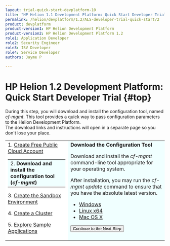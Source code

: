 ```yaml
---
layout: trial-quick-start-devplatform-10
title: "HP Helion 1.1 Development Platform: Quick Start Developer Trial Step 2"
permalink: /helion/devplatform/1.2/ALS-developer-trial-quick-start/2
product: devplatform
product-version1: HP Helion Development Platform
product-version2: HP Helion Development Platform 1.2
role1: Application Developer
role2: Security Engineer
role3: ISV Developer 
role4: Service Developer
authors: Jayme P

---
```

<!--PUBLISHED-->

<script>
function PageRefresh {
onLoad="window.refresh"
}
PageRefresh();
</script>

# HP Helion 1.2 Development Platform: Quick Start Developer Trial {#top}
During this step, you will download and install the configuration tool, named <i>cf-mgmt</i>. This tool provides a quick way to pass configuration parameters to the Helion Development Platform. <br />The download links and instructions will open in a separate page so you don't lose your place.
<br /> 


<table style="background-color: #FFF; vertical-align:top;">
<tr style="padding: 0;">
<td>
1. <a href="http://docs.hpcloud.com/helion/devplatform/1.2/ALS-developer-trial-quick-start/">Create Free Public Cloud Account</a> </p><p>
  <table border="0" style="background-color: #FFF;">
   <tr>
   <td style="background-color: #F0FFFF;">
    2. <b>Download and install the configuration tool (<i>cf-mgmt</i>)</b>
   </td>
   </tr>
   </table>
</p><p>
3. <a href="http://docs.hpcloud.com/helion/devplatform/1.2/ALS-developer-trial-quick-start/3">Create the Sandbox Environment</a>
</p><p>
4. <a href="http://docs.hpcloud.com/helion/devplatform/1.2/ALS-developer-trial-quick-start/4">Create a Cluster</a>
</p><p>
5. <a href="http://docs.hpcloud.com/helion/devplatform/1.2/ALS-developer-trial-quick-start/5">Explore Sample Applications</a>
</p>
</td>

<td style="background-color: #F0FFFF; vertical-align: top;"><b>Download the Configuration Tool</b>

<p>
Download and install the <i>cf-mgmt</i> command-line tool appropriate for your operating system.</p><p>
After installation, you may run the <i>cf-mgmt update</i> command to ensure that you have the absolute latest version.
</p><p>
<ul>
<li><a href="http://clients.als.hpcloud.com/cf-mgmt-1.1.0-windows-x86_64.zip">Windows</a></li>
<li><a href="http://clients.als.hpcloud.com/cf-mgmt-1.1.0-linux-x86_64.zip">Linux x64</a></li>
<li><a href="http://clients.als.hpcloud.com/cf-mgmt-1.1.0-osx-x86_64.zip">Mac OS X</a></li></ul>
</p>
<p><form action="http://docs.hpcloud.com/helion/devplatform/1.2/ALS-developer-trial-quick-start/3" method="get">
    <input type="submit" value="Continue to the Next Step" 
         name="Submit" id="frm1_submit" />
</form></p>
</td>
</tr>
</table>